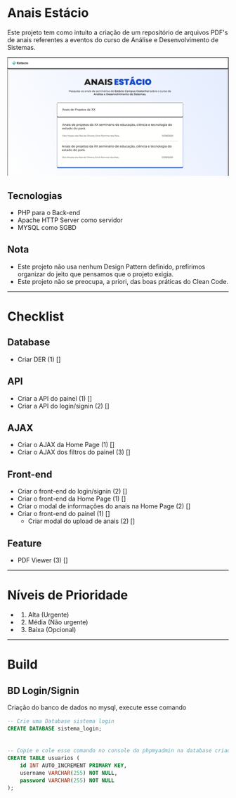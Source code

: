 # Anais Estácio
<p>Este projeto tem como intuito a criação de um repositório de arquivos PDF's de anais referentes a eventos do curso de Análise e Desenvolvimento de Sistemas.</p>

![Esboço do Site](/assets/scheme/front-end_anais_estacio.jpeg)

## Tecnologias

- PHP para o Back-end
- Apache HTTP Server como servidor
- MYSQL como SGBD

## Nota
- Este projeto não usa nenhum Design Pattern definido, prefirimos organizar do jeito que pensamos que o projeto exigia.
- Este projeto não se preocupa, a priori, das boas práticas do Clean Code.

---

# Checklist

## Database
- Criar DER (1) [] 

## API
- Criar a API do painel (1) []
- Criar a API do login/signin (2) []

## AJAX
- Criar o AJAX da Home Page (1) []
- Criar o AJAX dos filtros do painel (3) []

## Front-end
- Criar o front-end do login/signin (2) []
- Criar o front-end da Home Page (1) []
- Criar o modal de informações do anais na Home Page (2) []
- Criar o front-end do painel (1) []
    - Criar modal do upload de anais (2) []

## Feature
- PDF Viewer (3) []

---

# Níveis de Prioridade
- 1. Alta (Urgente)
- 2. Média (Não urgente)
- 3. Baixa (Opcional)

---

# Build

## BD Login/Signin
<p>Criação do banco de dados no mysql, execute esse comando</p>

```sql
-- Crie uma Database sistema login
CREATE DATABASE sistema_login;


-- Copie e cole esse comando no console do phpmyadmin na database criada
CREATE TABLE usuarios (
    id INT AUTO_INCREMENT PRIMARY KEY,
    username VARCHAR(255) NOT NULL,
    password VARCHAR(255) NOT NULL
);
```
